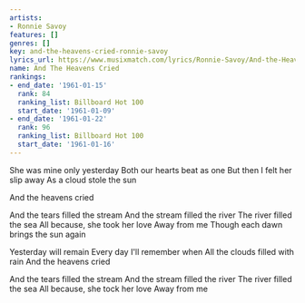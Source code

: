 ```yaml
---
artists:
- Ronnie Savoy
features: []
genres: []
key: and-the-heavens-cried-ronnie-savoy
lyrics_url: https://www.musixmatch.com/lyrics/Ronnie-Savoy/And-the-Heavens-Cried
name: And The Heavens Cried
rankings:
- end_date: '1961-01-15'
  rank: 84
  ranking_list: Billboard Hot 100
  start_date: '1961-01-09'
- end_date: '1961-01-22'
  rank: 96
  ranking_list: Billboard Hot 100
  start_date: '1961-01-16'
---
```

She was mine only yesterday
Both our hearts beat as one
But then I felt her slip away
As a cloud stole the sun

And the heavens cried

And the tears filled the stream
And the stream filled the river
The river filled the sea
All because, she took her love
Away from me
Though each dawn brings the sun again

Yesterday will remain
Every day I'll remember when
All the clouds filled with rain
And the heavens cried

And the tears filled the stream
And the stream filled the river
The river filled the sea
All because, she tock her love
Away from me
